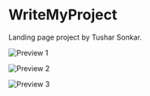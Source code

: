 # WriteMyProject

Landing page project by Tushar Sonkar.

![Preview 1](https://drive.google.com/uc?export=view&id=1wpBv6qsvrW2nmgP3cPUt9_r5r6qXMIEU)

![Preview 2](https://drive.google.com/uc?export=view&id=1KYZnKwnT_9yc0rm1qD9gyXXQjj79mSzS)

![Preview 3](https://drive.google.com/uc?export=view&id=1V99ftV50AApQuT_u5LHw7ULcSYKq1_Sf)
